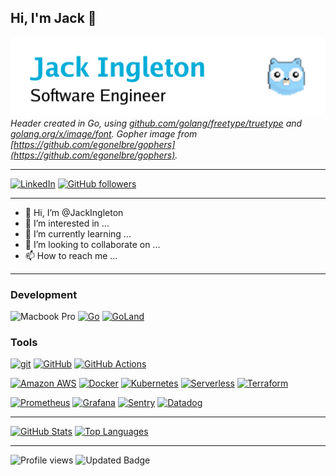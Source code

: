 ## Hi, I'm Jack 👋
![header](header.png)
*Header created in Go, using [github.com/golang/freetype/truetype](https://github.com/golang/freetype/truetype) and [golang.org/x/image/font](https://pkg.go.dev/golang.org/x/image/font). Gopher image from [https://github.com/egonelbre/gophers](https://github.com/egonelbre/gophers).* 
___

[![LinkedIn](https://img.shields.io/badge/jackingleton-blue?style=flat&logo=linkedin&labelColor=blue)](https://www.linkedin.com/in/jackingleton/)
[![GitHub followers](https://img.shields.io/github/followers/JackIngleton.svg?style=social&label=Follow&maxAge=2592000)](https://github.com/JackIngleton?tab=followers)
___

- 👋 Hi, I’m @JackIngleton
- 👀 I’m interested in ...
- 🌱 I’m currently learning ...
- 💞️ I’m looking to collaborate on ...
- 📫 How to reach me ...
___

### Development

![Macbook Pro](https://img.shields.io/badge/MacBook_Pro_2020-333333?style=flat&logo=apple&logoColor=white)
[![Go](https://img.shields.io/badge/1.16.2-00ADD8?style=flat&logo=go&logoColor=white)](https://go.dev/tour/welcome/1)
[![GoLand](https://img.shields.io/badge/GoLand-black?style=flat&logo=goland&logoColor=white)](https://www.jetbrains.com/go/)

### Tools

[![git](https://img.shields.io/badge/git-F05032?style=flat&logo=git&logoColor=white)](https://git-scm.com/)
[![GitHub](https://img.shields.io/badge/GitHub-100000?style=flat&logo=github&logoColor=white)](https://github.com/)
[![GitHub Actions](https://img.shields.io/badge/GitHub_Actions-2088FF?style=flat&logo=github-actions&logoColor=white)](https://github.com/features/actions)

[![Amazon AWS](https://img.shields.io/badge/Amazon_AWS-FF9900?style=flat&logo=amazonaws&logoColor=white)](https://aws.amazon.com)
[![Docker](https://img.shields.io/badge/Docker-2CA5E0?style=flat&logo=docker&logoColor=white)](https://www.docker.com)
[![Kubernetes](https://img.shields.io/badge/kubernetes-326ce5.svg?&style=flat&logo=kubernetes&logoColor=white)](https://kubernetes.io/)
[![Serverless](https://img.shields.io/badge/Serverless-FD5750?style=flat&logo=serverless&logoColor=white)](https://www.serverless.com/)
[![Terraform](https://img.shields.io/badge/Terraform-7B42BC?style=flat&logo=terraform&logoColor=white)](https://www.terraform.io/)

[![Prometheus](https://img.shields.io/badge/Prometheus-E6522C?style=flat&logo=prometheus&logoColor=white)](https://prometheus.io/)
[![Grafana](https://img.shields.io/badge/Grafana-F46800?style=flat&logo=grafana&logoColor=white)](https://grafana.com/)
[![Sentry](https://img.shields.io/badge/Sentry-362D59?style=flat&logo=sentry&logoColor=white)](https://sentry.io/)
[![Datadog](https://img.shields.io/badge/Datadog-632CA6?style=flat&logo=datadog&logoColor=white)](https://www.datadoghq.com/)
___

[![GitHub Stats](https://github-readme-stats-cyan-ten.vercel.app/api?username=jackingleton&count_private=true&show_icons=true)](https://github.com/JackIngleton/JackIngleton)
[![Top Languages](https://github-readme-stats-cyan-ten.vercel.app/api/top-langs/?username=jackingleton&layout=compact)](https://github.com/JackIngleton/JackIngleton)
___

![Profile views](https://gpvc.arturio.dev/JackIngleton)
![Updated Badge](https://badges.pufler.dev/updated/JackIngleton/JackIngleton)
